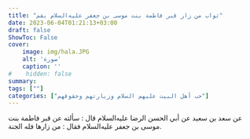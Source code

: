 ```yaml
---
title: "ثواب من زار قبر فاطمة بنت موسى بن جعفر عليه‌السلام بقم"
date: 2023-06-04T01:21:13+03:00
draft: false
ShowToc: False
cover:
    image: img/hala.JPG
    alt: 'صورة'
    caption: ''
#    hidden: false
summary: 
tags: [""]
categories: ["حب أهل البيت عليهم السلام وزيارتهم وحقوقهم"]
---
```

عن سعد بن سعيد
عن أبي الحسن الرضا عليه‌السلام قال : سألته عن قبر فاطمة بنت موسى بن 
جعفر عليه‌السلام فقال : من زارها فله الجنة.

